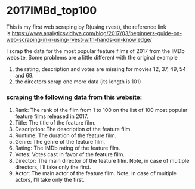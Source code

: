 # 2017IMBd_top100
This is my first web scraping by R(using rvest), the reference link is:https://www.analyticsvidhya.com/blog/2017/03/beginners-guide-on-web-scraping-in-r-using-rvest-with-hands-on-knowledge/

I scrap the data for the most popular feature films of 2017 from the IMDb website,  Some problems are a little different with the original example

1.  the rating, description and votes are missing for movies 12, 37, 49, 54 and 69.
2.  the directors scrap one more data (its length is 101)

### scraping the following data from this website:
1.  Rank: The rank of the film from 1 to 100 on the list of 100 most popular feature films released in 2017.
2.  Title: The title of the feature film.
3.  Description: The description of the feature film.
4.  Runtime: The duration of the feature film.
5.  Genre: The genre of the feature film,
6.  Rating: The IMDb rating of the feature film.
7.  Votes: Votes cast in favor of the feature film.
8.  Director: The main director of the feature film. Note, in case of multiple directors, I’ll take only the first.
9.  Actor: The main actor of the feature film. Note, in case of multiple actors, I’ll take only the first.

